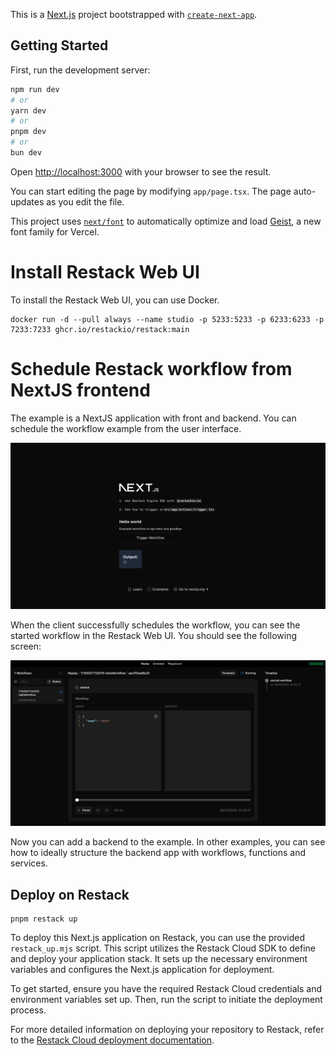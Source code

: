 This is a [Next.js](https://nextjs.org) project bootstrapped with [`create-next-app`](https://nextjs.org/docs/app/api-reference/cli/create-next-app).

## Getting Started

First, run the development server:

```bash
npm run dev
# or
yarn dev
# or
pnpm dev
# or
bun dev
```

Open [http://localhost:3000](http://localhost:3000) with your browser to see the result.

You can start editing the page by modifying `app/page.tsx`. The page auto-updates as you edit the file.

This project uses [`next/font`](https://nextjs.org/docs/app/building-your-application/optimizing/fonts) to automatically optimize and load [Geist](https://vercel.com/font), a new font family for Vercel.

# Install Restack Web UI 

To install the Restack Web UI, you can use Docker.
```
docker run -d --pull always --name studio -p 5233:5233 -p 6233:6233 -p 7233:7233 ghcr.io/restackio/restack:main
```
# Schedule Restack workflow from NextJS frontend

The example is a NextJS application with front and backend. You can schedule the workflow example from the user interface. 

![Example UI](./restack-examples-ts-nextjs.png)

When the client successfully schedules the workflow, you can see the started workflow in the Restack Web UI. You should see the following screen:

![Success Web UI](./restack-examples-ts-nextjs-web-ui.png)

Now you can add a backend to the example. In other examples, you can see how to ideally structure the backend app with workflows, functions and services.

## Deploy on Restack

```
pnpm restack up
```

To deploy this Next.js application on Restack, you can use the provided `restack_up.mjs` script. This script utilizes the Restack Cloud SDK to define and deploy your application stack. It sets up the necessary environment variables and configures the Next.js application for deployment. 

To get started, ensure you have the required Restack Cloud credentials and environment variables set up. Then, run the script to initiate the deployment process. 

For more detailed information on deploying your repository to Restack, refer to the [Restack Cloud deployment documentation](https://docs.restack.io/restack-cloud/deployrepo).


